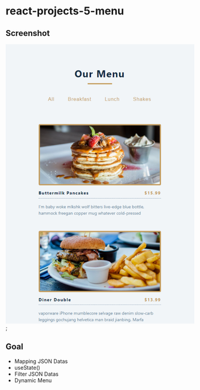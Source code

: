 # react-projects-5-menu

## Screenshot

![](./screenshot.png);

## Goal
- Mapping JSON Datas
- useState()
- Filter JSON Datas
- Dynamic Menu

